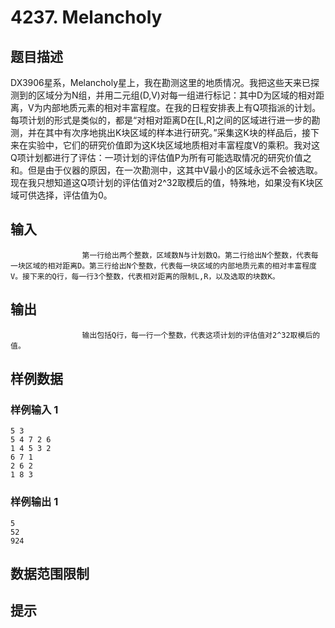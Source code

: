 # 4237. Melancholy

## 题目描述

DX3906星系，Melancholy星上，我在勘测这里的地质情况。我把这些天来已探测到的区域分为N组，并用二元组(D,V)对每一组进行标记：其中D为区域的相对距离，V为内部地质元素的相对丰富程度。在我的日程安排表上有Q项指派的计划。每项计划的形式是类似的，都是“对相对距离D在[L,R]之间的区域进行进一步的勘测，并在其中有次序地挑出K块区域的样本进行研究。”采集这K块的样品后，接下来在实验中，它们的研究价值即为这K块区域地质相对丰富程度V的乘积。我对这Q项计划都进行了评估：一项计划的评估值P为所有可能选取情况的研究价值之和。但是由于仪器的原因，在一次勘测中，这其中V最小的区域永远不会被选取。现在我只想知道这Q项计划的评估值对2^32取模后的值，特殊地，如果没有K块区域可供选择，评估值为0。

## 输入


                    第一行给出两个整数，区域数N与计划数Q。第二行给出N个整数，代表每一块区域的相对距离D。第三行给出N个整数，代表每一块区域的内部地质元素的相对丰富程度V。接下来的Q行，每一行3个整数，代表相对距离的限制L,R，以及选取的块数K。        

## 输出


                    输出包括Q行，每一行一个整数，代表这项计划的评估值对2^32取模后的值。        

## 样例数据

### 样例输入 1

```
5 3
5 4 7 2 6
1 4 5 3 2
6 7 1
2 6 2
1 8 3

```

### 样例输出 1

```
5
52
924

```


## 数据范围限制



## 提示



